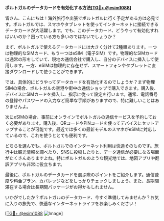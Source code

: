 **ポルトガルのデータカードを有効化する方法[[TG💪+ @esim1088](https://t.me/s/esim1088)]**

皆さん、こんにちは！海外旅行や出張でポルトガルに行く予定がある方は必見です。ポルトガルでは、スマホやタブレットを使ってインターネットに接続できるデータカードが大活躍します。でも、このデータカード、どうやって有効化すればいいのか？困っている方も多いのではないでしょうか？

まず、ポルトガルで使えるデータカードには大きく分けて2種類あります。一つは物理的なSIMカード、もう一つはeSIM（電子SIM）です。物理的なSIMカードは通常の形をしていて、現地の通信会社で購入し、自分のデバイスに挿入して使用します。一方、eSIMは物理的に存在せず、スマートフォンやタブレットに直接ダウンロードして使うことができます。

では、具体的にどうやってデータカードを有効化するのでしょうか？まず物理SIMの場合、ポルトガルの空港や街中の通信ショップで購入できます。購入後、デバイスにSIMカードを挿入し、指示に従って設定を行います。通常、電話番号の登録やパスワードの入力など簡単な手順がありますので、特に難しいことはありませんよ。

次にeSIMの場合、事前にオンラインでポルトガルの通信サービスを予約しておく必要があります。購入後、QRコードやPINコードを使ってデバイスにセットアップすることが可能です。最近では多くの最新モデルのスマホがeSIMに対応しているので、これを使うととても便利です。

どちらを選んでも、ポルトガルでのインターネット利用は快適そのものです。旅行中は観光情報を調べたり、SNSに投稿したりと、データ通信が必要になる場面がたくさんありますよね。特にポルトガルのような観光地では、地図アプリや翻訳アプリも非常に役立ちます。

最後に、ポルトガルのデータカードを選ぶ際のポイントをご紹介します。通信速度や料金プラン、カバレッジなどをしっかりチェックしましょう。また、長期間滞在する場合は長期間パッケージがお得かもしれません。

いかがでしたか？ポルトガルのデータカード、今すぐ準備してみませんか？お気に入りの旅先で、快適なインターネットライフをお楽しみください！

[[TG💪+ @esim1088](https://t.me/s/esim1088) ![Image](https://i.postimg.cc/Y0z9fWf4/image.png)]
